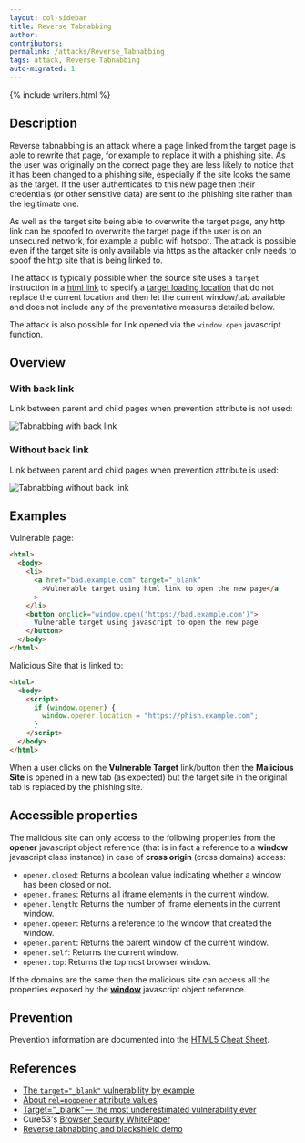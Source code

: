```yaml
---
layout: col-sidebar
title: Reverse Tabnabbing
author:
contributors:
permalink: /attacks/Reverse_Tabnabbing
tags: attack, Reverse Tabnabbing
auto-migrated: 1
---
```


{% include writers.html %}

## Description

Reverse tabnabbing is an attack where a page linked from the target page
is able to rewrite that page, for example to replace it with a phishing
site. As the user was originally on the correct page they are less
likely to notice that it has been changed to a phishing site, especially
if the site looks the same as the target. If the user authenticates to
this new page then their credentials (or other sensitive data) are sent
to the phishing site rather than the legitimate one.

As well as the target site being able to overwrite the target page, any
http link can be spoofed to overwrite the target page if the user is on
an unsecured network, for example a public wifi hotspot. The attack is
possible even if the target site is only available via https as the
attacker only needs to spoof the http site that is being linked to.

The attack is typically possible when the source site uses a `target`
instruction in a [html link](https://www.scaler.com/topics/html/html-links/) to specify a [target loading
location](https://www.w3schools.com/tags/att_a_target.asp) that do not
replace the current location and then let the current window/tab
available and does not include any of the preventative measures detailed
below.

The attack is also possible for link opened via the `window.open`
javascript function.

## Overview

### With back link

Link between parent and child pages when prevention attribute is not
used:

![Tabnabbing with back link](../assets/images/TABNABBING_OVERVIEW_WITH_LINK.png)

### Without back link

Link between parent and child pages when prevention attribute is used:

![Tabnabbing without back link](../assets/images/TABNABBING_OVERVIEW_WITHOUT_LINK.png)

## Examples

Vulnerable page:

```html
<html>
  <body>
    <li>
      <a href="bad.example.com" target="_blank"
        >Vulnerable target using html link to open the new page</a
      >
    </li>
    <button onclick="window.open('https://bad.example.com')">
      Vulnerable target using javascript to open the new page
    </button>
  </body>
</html>
```

Malicious Site that is linked to:

```html
<html>
  <body>
    <script>
      if (window.opener) {
        window.opener.location = "https://phish.example.com";
      }
    </script>
  </body>
</html>
```

When a user clicks on the **Vulnerable Target** link/button then the
**Malicious Site** is opened in a new tab (as expected) but the target
site in the original tab is replaced by the phishing site.

## Accessible properties

The malicious site can only access to the following properties from the
**opener** javascript object reference (that is in fact a reference to a
**window** javascript class instance) in case of **cross origin** (cross
domains) access:

- `opener.closed`: Returns a boolean value indicating whether a window has been closed or not.
- `opener.frames`: Returns all iframe elements in the current window.
- `opener.length`: Returns the number of iframe elements in the current window.
- `opener.opener`: Returns a reference to the window that created the window.
- `opener.parent`: Returns the parent window of the current window.
- `opener.self`: Returns the current window.
- `opener.top`: Returns the topmost browser window.

If the domains are the same then the malicious site can access all the
properties exposed by the
**[window](https://developer.mozilla.org/en-US/docs/Web/API/Window)** javascript
object reference.

## Prevention

Prevention information are documented into the [HTML5 Cheat Sheet](https://cheatsheetseries.owasp.org/cheatsheets/HTML5_Security_Cheat_Sheet.html#tabnabbing).

## References

- [The `target="_blank"` vulnerability by example](https://dev.to/ben/the-targetblank-vulnerability-by-example)
- [About `rel=noopener` attribute values](https://mathiasbynens.github.io/rel-noopener/)
- [Target="\_blank" —  the most underestimated vulnerability ever](https://medium.com/@jitbit/target-blank-the-most-underestimated-vulnerability-ever-96e328301f4c)
- Cure53's [Browser Security WhitePaper](https://github.com/cure53/browser-sec-whitepaper/raw/master/browser-security-whitepaper.pdf)
- [Reverse tabnabbing and blackshield demo](https://danielstjules.github.io/blankshield/)
